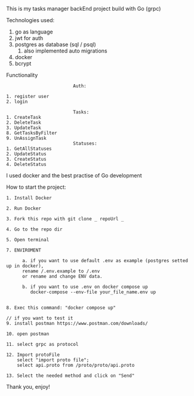 This is my tasks manager backEnd project build with Go (grpc)
    
Technologies used:
1. go as language
2. jwt for auth
3. postgres as database (sql / psql)
   1. also implemented auto migrations 
4. docker
5. bcrypt

Functionality

                             Auth:

    1. register user
    2. login

                             Tasks:
    1. CreateTask
    2. DeleteTask
    3. UpdateTask
    8. GetTasksByFilter
    9. UnAssignTask
                             Statuses:
    1. GetAllStatuses
    2. UpdateStatus
    3. CreateStatus
    4. DeleteStatus






I used docker and the best practise of Go development

How to start the project:

    1. Install Docker

    2. Run Docker

    3. Fork this repo with git clone _ repoUrl _ 

    4. Go to the repo dir

    5. Open terminal

    7. ENVIROMENT

          a. if you want to use default .env as example (postgres setted up in docker),
          rename /.env.example to /.env
          or rename and change ENV data. 

          b. if you want to use .env on docker compose up
             docker-compose --env-file your_file_name.env up
      

    8. Exec this command: "docker compose up"

    // if you want to test it
    9. install postman https://www.postman.com/downloads/

    10. open postman

    11. select grpc as protocol

    12. Import protoFile
        select "import proto file";
        select api.proto from /proto/proto/api.proto

    13. Select the needed method and click on "Send"

Thank you, enjoy!
    
   